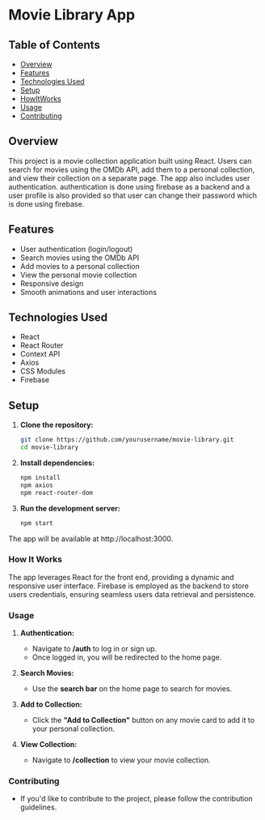# Movie Library App


## Table of Contents
- [Overview](#overview)
- [Features](#features)
- [Technologies Used](#technologies-used)
- [Setup](#setup)
- [HowItWorks](#How-It-Works)
- [Usage](#usage)
- [Contributing](#contributing)

## Overview

This project is a movie collection application built using React. Users can search for movies using the OMDb API, add them to a personal collection, and view their collection on a separate page. The app also includes user authentication. authentication is done using firebase as a backend and a user profile is also provided so that user can change their password which is done using firebase.

## Features

- User authentication (login/logout)
- Search movies using the OMDb API
- Add movies to a personal collection
- View the personal movie collection
- Responsive design
- Smooth animations and user interactions


## Technologies Used

- React
- React Router
- Context API
- Axios
- CSS Modules
- Firebase

## Setup

1. **Clone the repository:**
   ```bash
   git clone https://github.com/yourusername/movie-library.git
   cd movie-library


2. **Install dependencies:**
   ```bash
   npm install
   npm axios
   npm react-router-dom


3. **Run the development server:**
   ```bash
   npm start
The app will be available at http://localhost:3000.


### How It Works

The app leverages React for the front end, providing a dynamic and responsive user interface. Firebase  is employed as the backend to store users credentials, ensuring seamless users data retrieval and persistence.


### Usage

1. **Authentication:**

      - Navigate to **/auth** to log in or sign up.
      - Once logged in, you will be redirected to the home page.

2. **Search Movies:**

      - Use the **search bar** on the home page to search for movies.

3. **Add to Collection:**

      - Click the **"Add to Collection"** button on any movie card to add it to your personal   collection.

4. **View Collection:**

      - Navigate to **/collection** to view your movie collection.


### Contributing
- If you'd like to contribute to the project, please follow the contribution guidelines.
